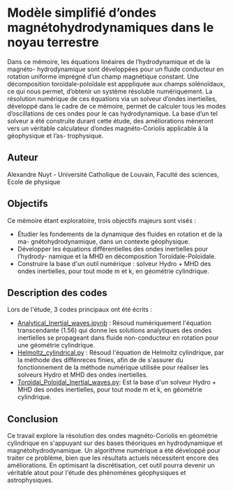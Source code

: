 # Modèle simplifié d’ondes magnétohydrodynamiques dans le noyau terrestre
Dans ce mémoire, les équations linéaires de l’hydrodynamique et de la magnéto-
hydrodynamique sont développées pour un fluide conducteur en rotation uniforme
imprégné d’un champ magnétique constant. Une décomposition toroïdale-poloïdale
est apppliquée aux champs solénoïdaux, ce qui nous permet, d’obtenir un système
résoluble numériquement. La résolution numérique de ces équations via un solveur
d’ondes inertielles, développé dans le cadre de ce mémoire, permet de calculer tous
les modes d’oscillations de ces ondes pour le cas hydrodynamique. La base d’un
tel solveur a été construite durant cette étude, des améliorations mèneront vers un
véritable calculateur d’ondes magnéto-Coriolis applicable à la géophysique et l’as-
trophysique.
## Auteur
Alexandre Nuyt - Université Catholique de Louvain, Faculté des sciences, Ecole de physique
## Objectifs
Ce mémoire étant exploratoire, trois objectifs majeurs sont visés :
- Étudier les fondements de la dynamique des fluides en rotation et de la ma-
gnétohydrodynamique, dans un contexte géophysique.
- Développer les équations différentielles des ondes inertielles pour l’hydrody-
namique et la MHD en décomposition Toroïdale-Poloïdale.
- Construire la base d'un outil numérique : solveur Hydro + MHD des ondes inertielles,
pour tout mode m et k, en géométrie cylindrique.
## Description des codes
Lors de l'étude, 3 codes principaux ont été écrits :
- [Analytical_Inertial_waves.ipynb](Analytical_Inertial_waves.ipynb) : Résoud numériquement l'équation transcendante (1.56) qui donne les solutions analytiques des ondes inertielles se propageant dans fluide non-conducteur en rotation pour une géométrie cylindrique. 
- [Helmoltz_cylindrical.py](Helmoltz_cylindrical.py) : Résoud l'équation de Helmoltz cylindrique, par la méthode des diffénreces finies, afin de de s'assurer du fonctionnement de la méthode numérique utilisée pour réaliser les solveurs Hydro et MHD des ondes inertielles.
- [Toroidal_Poloidal_Inertial_waves.py](Toroidal_Poloidal_Inertial_waves.py): Est la base d'un solveur Hydro + MHD des ondes inertielles, pour tout mode m et k, en géométrie cylindrique.
## Conclusion
Ce travail explore la résolution des ondes magnéto-Coriolis en géométrie cylindrique en s'appuyant sur des bases théoriques en hydrodynamique et magnétohydrodynamique. Un algorithme numérique a été développé pour traiter ce problème, bien que les résultats actuels nécessitent encore des améliorations. En optimisant la discrétisation, cet outil pourra devenir un véritable atout pour l'étude des phénomènes géophysiques et astrophysiques.
